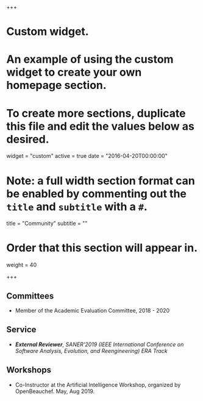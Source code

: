 +++
# Custom widget.
# An example of using the custom widget to create your own homepage section.
# To create more sections, duplicate this file and edit the values below as desired.
widget = "custom"
active = true
date = "2016-04-20T00:00:00"

# Note: a full width section format can be enabled by commenting out the `title` and `subtitle` with a `#`.
title = "Community"
subtitle = ""

# Order that this section will appear in.
weight = 40

+++

## Committees

+ Member of the Academic Evaluation Committee, 2018 - 2020

## Service

+ _**External Reviewer**, SANER'2019 (IEEE International Conference on Software Analysis, Evolution, and Reengineering) ERA Track_

## Workshops

+ Co-Instructor at the Artificial Intelligence Workshop, organized by OpenBeauchef. May, Aug 2019.
